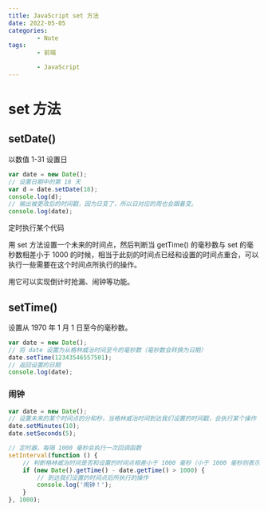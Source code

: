 ```yaml
---
title: JavaScript set 方法
date: 2022-05-05
categories:
        - Note
tags:
        - 前端

        - JavaScript
---
```


# set 方法

## setDate()

以数值 1-31 设置日

```js
var date = new Date();
// 设置日期中的第 18 天
var d = date.setDate(18);
console.log(d);
// 输出被更改后的时间戳，因为日变了，所以日对应的周也会跟着变。
console.log(date);
```

定时执行某个代码

用 set 方法设置一个未来的时间点，然后判断当 getTime() 的毫秒数与 set 的毫秒数相差小于 1000 的时候，相当于此刻的时间点已经和设置的时间点重合，可以执行一些需要在这个时间点所执行的操作。

用它可以实现倒计时抢漏、闹钟等功能。

## setTime()

设置从 1970 年 1 月 1 日至今的毫秒数。

```js
var date = new Date();
// 将 date 设置为从格林威治时间至今的毫秒数（毫秒数会转换为日期）
date.setTime(12343546557501);
// 返回设置的日期
console.log(date);
```

### 闹钟

```js
var date = new Date();
// 设置未来的某个时间点的分和秒，当格林威治时间到达我们设置的时间戳，会执行某个操作
date.setMinutes(10);
date.setSeconds(5);

// 定时器，每隔 1000 毫秒会执行一次回调函数
setInterval(function () {
	// 判断格林威治时间是否和设置的时间点相差小于 1000 毫秒（小于 1000 毫秒则表示格林威治时间已经到大我们设置的时间戳）
	if (new Date().getTime() - date.getTime() > 1000) {
		// 到达我们设置的时间点后所执行的操作
		console.log('闹钟！');
	}
}, 1000);
```
